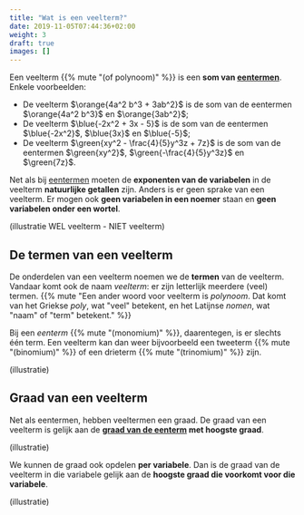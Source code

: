 ```yaml
---
title: "Wat is een veelterm?"
date: 2019-11-05T07:44:36+02:00
weight: 3
draft: true
images: []
---
```

Een veelterm {{% mute "(of polynoom)" %}} is een **som van
[eentermen](../eenterm)**. Enkele voorbeelden:

* De veelterm $\orange{4a^2 b^3 + 3ab^2}$ is de som van de eentermen
  $\orange{4a^2 b^3}$ en $\orange{3ab^2}$;
* De veelterm $\blue{-2x^2 + 3x - 5}$ is de som van de eentermen $\blue{-2x^2}$, $\blue{3x}$ en $\blue{-5}$;
* De veelterm $\green{xy^2 - \frac{4}{5}y^3z + 7z}$ is de som van de eentermen $\green{xy^2}$, $\green{-\frac{4}{5}y^3z}$ en $\green{7z}$.

Net als bij [eentermen](../eenterm) moeten de **exponenten van de variabelen** in de veelterm
**natuurlijke getallen** zijn. Anders is er geen sprake van een veelterm. Er mogen ook **geen variabelen in een
noemer** staan en **geen variabelen onder een wortel**.

(illustratie WEL veelterm - NIET veelterm)

## De termen van een veelterm

De onderdelen van een veelterm noemen we de **termen** van de veelterm. Vandaar
komt ook de naam *veelterm*: er zijn letterlijk meerdere (veel) termen.
{{% mute "Een ander woord voor veelterm is *polynoom*. Dat komt van het Griekse *poly*, wat \"veel\" betekent, en het Latijnse *nomen*, wat \"naam\" of \"term\" betekent." %}}

Bij een *eenterm* {{% mute "(monomium)" %}}, daarentegen, is er slechts één
term. Een veelterm kan dan weer bijvoorbeeld een tweeterm {{% mute "(binomium)"
%}} of een drieterm {{% mute "(trinomium)" %}} zijn.

(illustratie)

## Graad van een veelterm

Net als eentermen, hebben veeltermen een
graad. De graad van een veelterm is gelijk aan de **[graad van de
eenterm](../eenterm/#graad-van-een-eenterm) met hoogste graad**.

(illustratie)

We kunnen de graad ook opdelen **per variabele**. Dan is de graad van de
veelterm in die variabele gelijk aan de **hoogste graad die voorkomt voor die
variabele**.

(illustratie)

